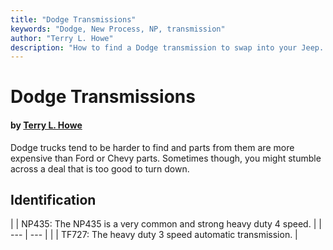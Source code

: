 ```yaml
---
title: "Dodge Transmissions"
keywords: "Dodge, New Process, NP, transmission"
author: "Terry L. Howe"
description: "How to find a Dodge transmission to swap into your Jeep.  Dodge trucks are harder to find and tend to be more expensive than Ford or Chevy trucks, but you never know."
---
```


# Dodge Transmissions

#### by [Terry L. Howe](mailto:txh3202@worldnet.att.net)

Dodge trucks tend to be harder to find and parts from them are
more expensive than Ford or Chevy parts.  Sometimes though, you
might stumble across a deal that is too good to turn down.

## Identification

[](/convtrans/dodge/dodgenp435id.html)

[](/convtrans/dodge/dodge727id.html)

|  | NP435: The
NP435 is a very common and strong heavy duty 4 speed. |
| --- | --- |
|  | TF727: The
heavy duty 3 speed automatic transmission. |